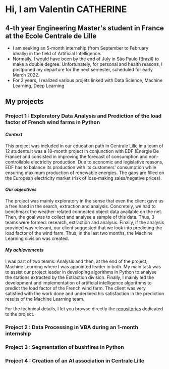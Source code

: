 # Hi, I am Valentin CATHERINE 

## 4-th year Engineering Master's student in France at the Ecole Centrale de Lille  

- I am seeking an 5-month internship (from September to February ideally) in the field of Artificial Intelligence.
- Normally, I would have been by the end of July in São Paulo (Brazil) to make a double degree. Unfortunately, for personal and health reasons, I postponed my departure for the next semester, scheduled for early March 2022. 
- For 2 years, I realized various projets linked with Data Science, Machine Learning, Deep Learning

## My projects

### Project 1 : Exploratory Data Analysis and Prediction of the load factor of French wind farms in Python

#### ***Context***

This project was included in our education path in Centrale Lille in a team of 12 students.It was a 18-month project in conjunction with EDF (Énergie De France) and consisted in improving the forecast of consumption and non-controllable electricity production. 
Due to economic and legislative reasons, EDF has to balance its production with its customers' consumption while ensuring maximum production of renewable energies. The gaps are filled on the European electricity market (risk of loss-making sales/negative prices). 

#### ***Our objectives***

The project was mainly exploratory in the sense that even the client gave us a free hand in the search, extraction and analysis. Concretely, we had to benchmark the weather-related connected object data available on the net. Then, the goal was to collect and analyse a sample of this data. Thus, 3 teams were formed: research, extraction and analysis. Finally, if the analysis provided was relevant, our client suggested that we look into predicting the load factor of the wind farm.  Thus, in the last two months, the Machine Learning division was created. 

#### ***My achievements***

I was part of two teams: Analysis and then, at the end of the project, Machine Learning where I was appointed leader in both. My main task was to assist our project leader in developing algorithms in Python to analyse the stations extracted by the Extraction division. Finally, I mainly led the development and implementation of artificial intelligence algorithms to predict the load factor of the French wind farm.  The client was very satisfied with the work done and underlined his satisfaction in the prediction results of the Machine Learning team. 

For the technical details, I let you browse directly the [repositories](http://www.google.fr/ "repositories") dedicated to the project. 


### Project 2 : Data Processing in VBA during an 1-month internship

### Project 3 : Segmentation of bushfires in Python

### Project 4 : Creation of an AI association in Centrale Lille



